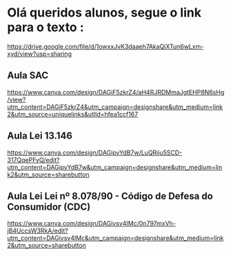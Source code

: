 # Olá queridos alunos, segue o link para o texto :

https://drive.google.com/file/d/1owxxJvK3daaeh7AkaQiXTun6wLxm-xyd/view?usp=sharing


## Aula SAC

https://www.canva.com/design/DAGiF5zkrZ4/aH4RJRDMmaJgtEHP8N6sHg/view?utm_content=DAGiF5zkrZ4&utm_campaign=designshare&utm_medium=link2&utm_source=uniquelinks&utlId=hfea1ccf167

## Aula Lei 13.146

https://www.canva.com/design/DAGipyYdB7w/LuQRiju5SCD-317QqePFyQ/edit?utm_content=DAGipyYdB7w&utm_campaign=designshare&utm_medium=link2&utm_source=sharebutton

## Aula Lei Lei nº 8.078/90 - Código de Defesa do Consumidor (CDC)

https://www.canva.com/design/DAGivsv4IMc/0n797mxVh-jB4UccsW3RkA/edit?utm_content=DAGivsv4IMc&utm_campaign=designshare&utm_medium=link2&utm_source=sharebutton


